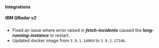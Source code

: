 
#### Integrations
##### IBM QRadar v2
- Fixed an issue where error raised in ***fetch-incidents*** caused the ***long-running-instance*** to restart. 
- Updated docker image from `3.9.1.14969` to `3.9.2.17246`.
